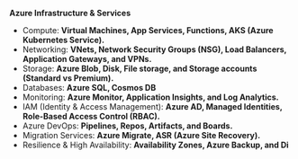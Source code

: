 **Azure Infrastructure & Services**

- Compute: **Virtual Machines, App Services, Functions, AKS (Azure Kubernetes Service).**
- Networking: **VNets, Network Security Groups (NSG), Load Balancers, Application Gateways, and VPNs.**
- Storage: **Azure Blob, Disk, File storage, and Storage accounts (Standard vs Premium).**
- Databases: **Azure SQL, Cosmos DB**
- Monitoring: **Azure Monitor, Application Insights, and Log Analytics.**
- IAM (Identity & Access Management): **Azure AD, Managed Identities, Role-Based Access Control (RBAC).**
- Azure DevOps: **Pipelines, Repos, Artifacts, and Boards.**
- Migration Services: **Azure Migrate, ASR (Azure Site Recovery).**
- Resilience & High Availability: **Availability Zones, Azure Backup, and Di**

